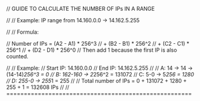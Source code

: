 
// GUIDE TO CALCULATE THE NUMBER OF IPs IN A RANGE

//
// Example: IP range from 14.160.0.0 → 14.162.5.255

//
// Formula:

// Number of IPs = (A2 - A1) * 256^3
//                + (B2 - B1) * 256^2
//                + (C2 - C1) * 256^1
//                + (D2 - D1) * 256^0
// Then add 1 because the first IP is also counted.

//
// Example:
// Start IP: 14.160.0.0
// End IP:   14.162.5.255
//
// A: 14 → 14 → (14-14)*256^3 = 0
// B: 162-160 → 2*256^2 = 131072
// C: 5-0 → 5*256 = 1280
// D: 255-0 → 255*1 = 255
//
// Total number of IPs = 0 + 131072 + 1280 + 255 + 1 = 132608 IPs
//
// =====================================================